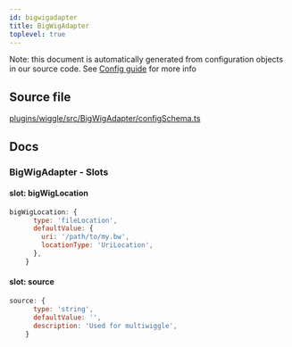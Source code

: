 ```yaml
---
id: bigwigadapter
title: BigWigAdapter
toplevel: true
---
```

Note: this document is automatically generated from configuration objects in
our source code. See [Config guide](/docs/config_guide) for more info

## Source file

[plugins/wiggle/src/BigWigAdapter/configSchema.ts](https://github.com/GMOD/jbrowse-components/blob/main/plugins/wiggle/src/BigWigAdapter/configSchema.ts)

## Docs







### BigWigAdapter - Slots
#### slot: bigWigLocation



```js
bigWigLocation: {
      type: 'fileLocation',
      defaultValue: {
        uri: '/path/to/my.bw',
        locationType: 'UriLocation',
      },
    }
```

#### slot: source



```js
source: {
      type: 'string',
      defaultValue: '',
      description: 'Used for multiwiggle',
    }
```




